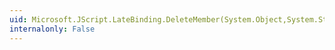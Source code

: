 ```yaml
---
uid: Microsoft.JScript.LateBinding.DeleteMember(System.Object,System.String)
internalonly: False
---
```

